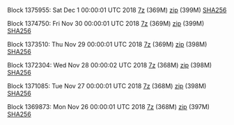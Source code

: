 Block 1375955: Sat Dec  1 00:00:01 UTC 2018 [7z](https://transfer.sh/qFROk/bootstrap.dat.20181201.7z) (369M) [zip](https://transfer.sh/Wh0D6/bootstrap.dat.20181201.zip) (399M) [SHA256](https://transfer.sh/Irwxx/sha256.txt)

Block 1374750: Fri Nov 30 00:00:01 UTC 2018 [7z](https://transfer.sh/eSnmr/bootstrap.dat.20181130.7z) (369M) [zip](https://transfer.sh/Ih99R/bootstrap.dat.20181130.zip) (399M) [SHA256](https://transfer.sh/MQI4w/sha256.txt)

Block 1373510: Thu Nov 29 00:00:01 UTC 2018 [7z](https://transfer.sh/AP28N/bootstrap.dat.20181129.7z) (369M) [zip](https://transfer.sh/jTNsd/bootstrap.dat.20181129.zip) (398M) [SHA256](https://transfer.sh/tWTqH/sha256.txt)

Block 1372304: Wed Nov 28 00:00:02 UTC 2018 [7z](https://transfer.sh/IEKQs/bootstrap.dat.20181128.7z) (368M) [zip](https://transfer.sh/P82bg/bootstrap.dat.20181128.zip) (398M) [SHA256](https://transfer.sh/uVuis/sha256.txt)

Block 1371085: Tue Nov 27 00:00:01 UTC 2018 [7z](https://transfer.sh/6s2uY/bootstrap.dat.20181127.7z) (368M) [zip](https://transfer.sh/sQ0ka/bootstrap.dat.20181127.zip) (398M) [SHA256](https://transfer.sh/2KEcY/sha256.txt)

Block 1369873: Mon Nov 26 00:00:01 UTC 2018 [7z](https://transfer.sh/10js03/bootstrap.dat.20181126.7z) (368M) [zip](https://transfer.sh/SHsYm/bootstrap.dat.20181126.zip) (397M) [SHA256](https://transfer.sh/x1bJP/sha256.txt)
